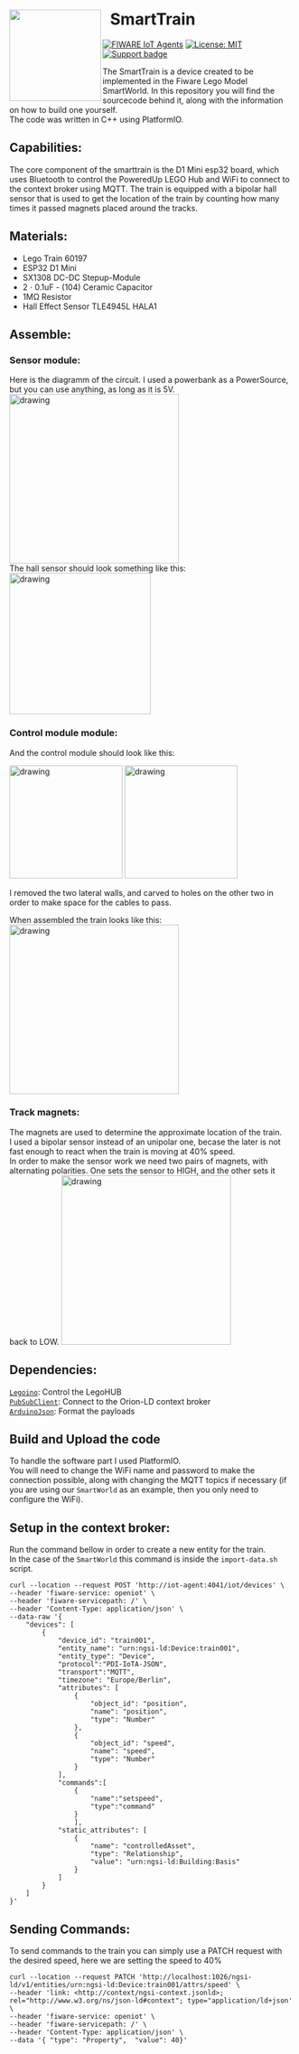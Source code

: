 # &nbsp; SmartTrain[<img src="https://fiware.github.io/tutorials.IoT-Agent/img/fiware.png" align="left" width="162">](https://www.fiware.org/)<br/>

[![FIWARE IoT Agents](https://nexus.lab.fiware.org/repository/raw/public/badges/chapters/iot-agents.svg)](https://github.com/FIWARE/catalogue/blob/master/iot-agents/README.md)
[![License: MIT](https://img.shields.io/github/license/fiware/tutorials.Iot-Agent.svg)](https://opensource.org/licenses/MIT)
[![Support badge](https://img.shields.io/badge/tag-fiware-orange.svg?logo=stackoverflow)](https://stackoverflow.com/questions/tagged/fiware)

The SmartTrain is a device created to be implemented in the Fiware Lego Model SmartWorld. In this repository you will find the sourcecode behind it, along with the information on how to build one yourself. <br>
The code was written in C++ using PlatformIO.

## Capabilities:
The core component of the smarttrain is the D1 Mini esp32 board, which uses Bluetooth to control the PoweredUp LEGO Hub and WiFi to connect to the context broker using MQTT. 
The train is equipped with a bipolar hall sensor that is used to get the location of the train by counting how many times it passed magnets placed around the tracks.

## Materials:
- Lego Train 60197
- ESP32 D1 Mini
- SX1308 DC-DC Stepup-Module
- 2 $\cdot$ 0.1uF - (104) Ceramic Capacitor
- 1MΩ Resistor
- Hall Effect Sensor TLE4945L HALA1


## Assemble:
### Sensor module:
Here is the diagramm of the circuit. I used a powerbank as a PowerSource, but you can use anything, as long as it is 5V.<br>
<img src="images/Circuit.png" alt="drawing" height="300"/>
<br>
The hall sensor should look something like this:<br>
<img src="images/Sensor.jpg" alt="drawing" height="250"/>
<br>

### Control module module:
And the control module should look like this:<br>
<p float="left">
<img src="images/Overview.jpg" alt="drawing" height="200"/>
<img src="images/Assembled.jpg" alt="drawing" height="200"/> 
</p>
I removed the two lateral walls, and carved to holes on the other two in order to make space for the cables to pass. <br>

When assembled the train looks like this: <br>
<img src="images/Train.jpg" alt="drawing" height="300"/>

### Track magnets: 
The magnets are used to determine the approximate location of the train. <br>
I used a bipolar sensor instead of an unipolar one, becase the later is not fast enough to react when the train is moving at 40% speed. <br>
In order to make the sensor work we need two pairs of magnets, with alternating polarities. One sets the sensor to HIGH, and the other sets it back to LOW.
<img src="images/Tracks.jpg" alt="drawing" height="300"/>

## Dependencies:
[`Legoino`](https://github.com/corneliusmunz/legoino): Control the LegoHUB <br>
[`PubSubClient`](https://github.com/knolleary/pubsubclient): Connect to the Orion-LD context broker <br>
[`ArduinoJson`](https://github.com/bblanchon/ArduinoJson): Format the payloads <br>

## Build and Upload the code
To handle the software part I used PlatformIO. <br>
You will need to change the WiFi name and password to make the connection possible, along with changing the MQTT topics if necessary (if you are using our `SmartWorld` as an example, then you only need to configure the WiFi). 

## Setup in the context broker:
Run the command bellow in order to create a new entity for the train. <br>
In the case of the `SmartWorld` this command is inside the `import-data.sh` script.
```shell
curl --location --request POST 'http://iot-agent:4041/iot/devices' \
--header 'fiware-service: openiot' \
--header 'fiware-servicepath: /' \
--header 'Content-Type: application/json' \
--data-raw '{
    "devices": [
        {
            "device_id": "train001",
            "entity_name": "urn:ngsi-ld:Device:train001",
            "entity_type": "Device",
            "protocol":"PDI-IoTA-JSON",
            "transport":"MQTT",
            "timezone": "Europe/Berlin",
            "attributes": [
                {
                    "object_id": "position",
                    "name": "position",
                    "type": "Number"
                },
                {
                    "object_id": "speed",
                    "name": "speed",
                    "type": "Number"
                }
            ],
            "commands":[
                {
                    "name":"setspeed",
                    "type":"command"
                }
                ],
            "static_attributes": [
                {
                    "name": "controlledAsset",
                    "type": "Relationship",
                    "value": "urn:ngsi-ld:Building:Basis"
                }
            ]
        }
    ]
}'
```

## Sending Commands:
To send commands to the train you can simply use a PATCH request with the desired speed, here we are setting the speed to 40%

```shell
curl --location --request PATCH 'http://localhost:1026/ngsi-ld/v1/entities/urn:ngsi-ld:Device:train001/attrs/speed' \
--header 'link: <http://context/ngsi-context.jsonld>; rel="http://www.w3.org/ns/json-ld#context"; type="application/ld+json' \
--header 'fiware-service: openiot' \
--header 'fiware-servicepath: /' \
--header 'Content-Type: application/json' \
--data '{ "type": "Property",  "value": 40}'
```